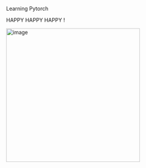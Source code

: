 Learning Pytorch 


HAPPY HAPPY HAPPY !

<img width="360" height="360" alt="image" src="https://github.com/user-attachments/assets/3e585c18-77b9-472b-8e5f-951f44ddddfc" />
